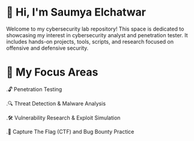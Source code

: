 # 👋 Hi, I'm Saumya Elchatwar
Welcome to my cybersecurity lab repository! This space is dedicated to showcasing my interest in  cybersecurity analyst and  penetration tester. It includes hands-on projects, tools, scripts, and research focused on offensive and defensive security.
# 🧰 My Focus Areas
.🔓 Penetration Testing

.🔍 Threat Detection & Malware Analysis

.🛠 Vulnerability Research & Exploit Simulation

.🎯 Capture The Flag (CTF) and Bug Bounty Practice
